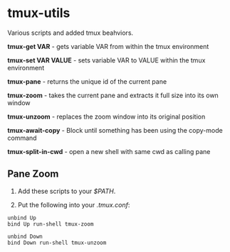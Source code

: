 tmux-utils
==========

Various scripts and added tmux beahviors.

**tmux-get VAR** - gets variable VAR from within the tmux environment

**tmux-set VAR VALUE** - sets variable VAR to VALUE within the tmux environment

**tmux-pane** - returns the unique id of the current pane

**tmux-zoom** - takes the current pane and extracts it full size into its own
window

**tmux-unzoom** - replaces the zoom window into its original position

**tmux-await-copy** - Block until something has been using the copy-mode command

**tmux-split-in-cwd** - open a new shell with same cwd as calling pane


Pane Zoom
---------

1. Add these scripts to your *$PATH*.

2. Put the following into your *.tmux.conf*:

```
unbind Up
bind Up run-shell tmux-zoom

unbind Down
bind Down run-shell tmux-unzoom
```
